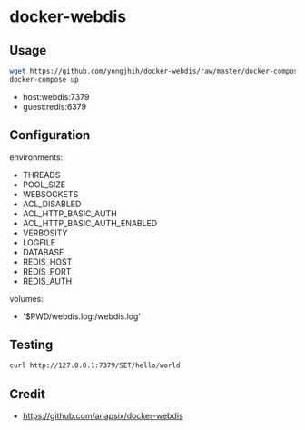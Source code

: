 # docker-webdis

## Usage

```sh
wget https://github.com/yongjhih/docker-webdis/raw/master/docker-compose.yml
docker-compose up
```

* host:webdis:7379
* guest:redis:6379

## Configuration

environments:

- THREADS
- POOL_SIZE
- WEBSOCKETS
- ACL_DISABLED
- ACL_HTTP_BASIC_AUTH
- ACL_HTTP_BASIC_AUTH_ENABLED
- VERBOSITY
- LOGFILE
- DATABASE
- REDIS_HOST
- REDIS_PORT
- REDIS_AUTH

volumes:

- '$PWD/webdis.log:/webdis.log'

## Testing

```sh
curl http://127.0.0.1:7379/SET/hello/world
```

## Credit

* https://github.com/anapsix/docker-webdis
